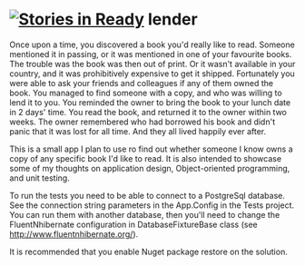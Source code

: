 [![Stories in Ready](https://badge.waffle.io/joshilewis/lending.png?label=ready&title=Ready)](https://waffle.io/joshilewis/lending)
lender
======
Once upon a time, you discovered a book you'd really like to read. Someone mentioned it in passing, or it was mentioned in one of your favourite books. The trouble was the book was then out of print. Or it wasn't available in your country, and it was prohibitively expensive to get it shipped. Fortunately you were able to ask your friends and colleagues if any of them owned the book. You managed to find someone with a copy, and who was willing to lend it to you. You reminded the owner to bring the book to your lunch date in 2 days' time. You read the book, and returned it to the owner within two weeks. The owner remembered who had borrowed his book and didn't panic that it was lost for all time. And they all lived happily ever after.

This is a small app I plan to use ro find out whether someone I know owns a copy of any specific book I'd like to read.
It is also intended to showcase some of my thoughts on application design, Object-oriented programming, and unit testing.

To run the tests you need to be able to connect to a PostgreSql database. See the connection string parameters in the App.Config in the Tests project.
You can run them with another database, then you'll need to change the FluentNhibernate configuration in DatabaseFixtureBase class (see http://www.fluentnhibernate.org/).

It is recommended that you enable Nuget package restore on the solution.
